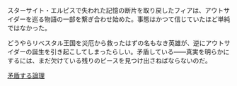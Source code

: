 <!-- title: フィア -->
<!-- status: 生存 -->

スターサイト・エルピスで失われた記憶の断片を取り戻したフィアは、アウトサイダーを巡る物語の一部を繋ぎ合わせ始めた。事態はかつて信じていたほど単純ではなかった。

どうやらリベスタル王国を災厄から救ったはずの名もなき英雄が、逆にアウトサイダーの誕生を引き起こしてしまったらしい。矛盾している――真実を明らかにするには、まだ欠けている残りのピースを見つけ出さねばならないのだ。

[矛盾する論理](#embed:https://www.youtube.com/live/wnQuawM-3Jc?si=xOEGDFaE3UrQyFHt&t=9209)
